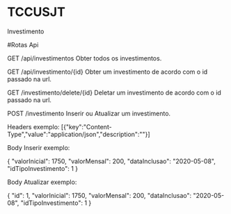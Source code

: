 # TCCUSJT
Investimento

#Rotas Api

GET /api/investimentos
Obter todos os investimentos.

GET /api/investimento/{id}
Obter um investimento de acordo com o id passado na url.

GET /investimento/delete/{id}
Deletar um investimento de acordo com o id passado na url.

POST /investimento
Inserir ou Atualizar um investimento.

Headers exemplo:
[{"key":"Content-Type","value":"application/json","description":""}]

Body Inserir exemplo:

{
    "valorInicial": 1750,
    "valorMensal": 200,
    "dataInclusao": "2020-05-08",
    "idTipoInvestimento": 1
}

Body Atualizar exemplo:

{
    "id": 1,
    "valorInicial": 1750,
    "valorMensal": 200,
    "dataInclusao": "2020-05-08",
    "idTipoInvestimento": 1
}